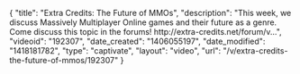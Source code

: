 {
    "title": "Extra Credits: The Future of MMOs",
    "description": "This week, we discuss Massively Multiplayer Online games and their future as a genre. Come discuss this topic in the forums! http:\/\/extra-credits.net\/forum\/v...",
    "videoid": "192307",
    "date_created": "1406055197",
    "date_modified": "1418181782",
    "type": "captivate",
    "layout": "video",
    "url": "\/v\/extra-credits-the-future-of-mmos\/192307"
}